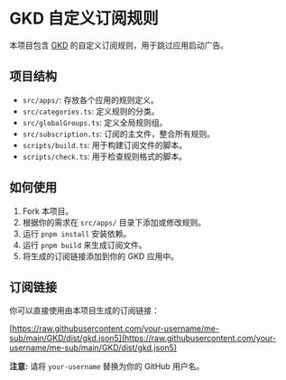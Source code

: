 # GKD 自定义订阅规则

本项目包含 [GKD](https://github.com/gkd-kit/gkd) 的自定义订阅规则，用于跳过应用启动广告。

## 项目结构

- `src/apps/`: 存放各个应用的规则定义。
- `src/categories.ts`: 定义规则的分类。
- `src/globalGroups.ts`: 定义全局规则组。
- `src/subscription.ts`: 订阅的主文件，整合所有规则。
- `scripts/build.ts`: 用于构建订阅文件的脚本。
- `scripts/check.ts`: 用于检查规则格式的脚本。

## 如何使用

1.  Fork 本项目。
2.  根据你的需求在 `src/apps/` 目录下添加或修改规则。
3.  运行 `pnpm install` 安装依赖。
4.  运行 `pnpm build` 来生成订阅文件。
5.  将生成的订阅链接添加到你的 GKD 应用中。

## 订阅链接

你可以直接使用由本项目生成的订阅链接：

[https://raw.githubusercontent.com/your-username/me-sub/main/GKD/dist/gkd.json5](https://raw.githubusercontent.com/your-username/me-sub/main/GKD/dist/gkd.json5)

**注意:** 请将 `your-username` 替换为你的 GitHub 用户名。
